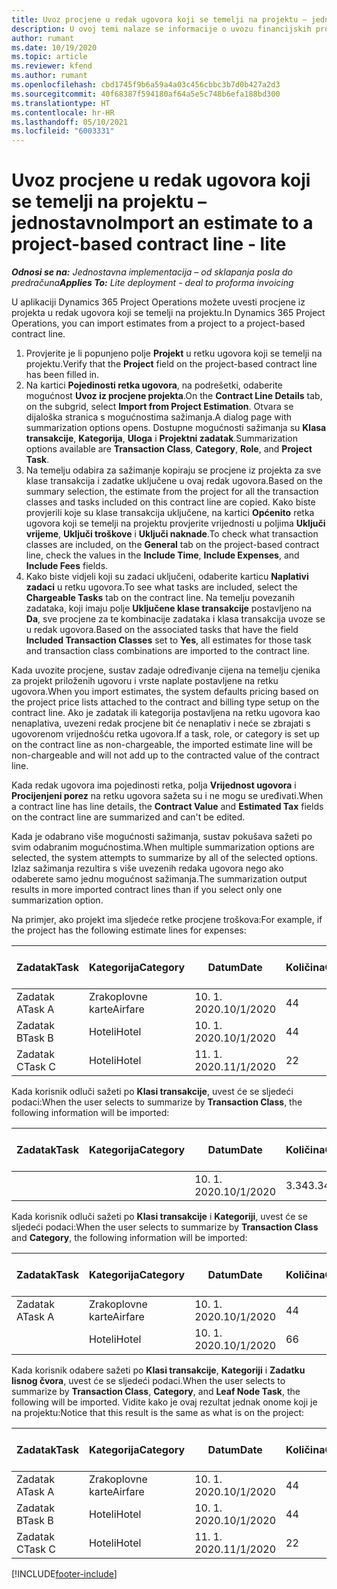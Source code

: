 ```yaml
---
title: Uvoz procjene u redak ugovora koji se temelji na projektu – jednostavno
description: U ovoj temi nalaze se informacije o uvozu financijskih procjena iz projekta u redak ugovora.
author: rumant
ms.date: 10/19/2020
ms.topic: article
ms.reviewer: kfend
ms.author: rumant
ms.openlocfilehash: cbd1745f9b6a59a4a03c456cbbc3b7d0b427a2d3
ms.sourcegitcommit: 40f68387f594180af64a5e5c748b6efa188bd300
ms.translationtype: HT
ms.contentlocale: hr-HR
ms.lasthandoff: 05/10/2021
ms.locfileid: "6003331"
---
```

# <a name="import-an-estimate-to-a-project-based-contract-line---lite"></a><span data-ttu-id="c1990-103">Uvoz procjene u redak ugovora koji se temelji na projektu – jednostavno</span><span class="sxs-lookup"><span data-stu-id="c1990-103">Import an estimate to a project-based contract line - lite</span></span>

<span data-ttu-id="c1990-104">_**Odnosi se na:** Jednostavna implementacija – od sklapanja posla do predračuna_</span><span class="sxs-lookup"><span data-stu-id="c1990-104">_**Applies To:** Lite deployment - deal to proforma invoicing_</span></span>

<span data-ttu-id="c1990-105">U aplikaciji Dynamics 365 Project Operations možete uvesti procjene iz projekta u redak ugovora koji se temelji na projektu.</span><span class="sxs-lookup"><span data-stu-id="c1990-105">In Dynamics 365 Project Operations, you can import estimates from a project to a project-based contract line.</span></span>

1. <span data-ttu-id="c1990-106">Provjerite je li popunjeno polje **Projekt** u retku ugovora koji se temelji na projektu.</span><span class="sxs-lookup"><span data-stu-id="c1990-106">Verify that the **Project** field on the project-based contract line has been filled in.</span></span>
2. <span data-ttu-id="c1990-107">Na kartici **Pojedinosti retka ugovora**, na podrešetki, odaberite mogućnost **Uvoz iz procjene projekta**.</span><span class="sxs-lookup"><span data-stu-id="c1990-107">On the **Contract Line Details** tab, on the subgrid, select **Import from Project Estimation**.</span></span> <span data-ttu-id="c1990-108">Otvara se dijaloška stranica s mogućnostima sažimanja.</span><span class="sxs-lookup"><span data-stu-id="c1990-108">A dialog page with summarization options opens.</span></span> <span data-ttu-id="c1990-109">Dostupne mogućnosti sažimanja su **Klasa transakcije**, **Kategorija**, **Uloga** i **Projektni zadatak**.</span><span class="sxs-lookup"><span data-stu-id="c1990-109">Summarization options available are **Transaction Class**, **Category**, **Role**, and **Project Task**.</span></span>
3. <span data-ttu-id="c1990-110">Na temelju odabira za sažimanje kopiraju se procjene iz projekta za sve klase transakcija i zadatke uključene u ovaj redak ugovora.</span><span class="sxs-lookup"><span data-stu-id="c1990-110">Based on the summary selection, the estimate from the project for all the transaction classes and tasks included on this contract line are copied.</span></span> <span data-ttu-id="c1990-111">Kako biste provjerili koje su klase transakcija uključene, na kartici **Općenito** retka ugovora koji se temelji na projektu provjerite vrijednosti u poljima **Uključi vrijeme**, **Uključi troškove** i **Uključi naknade**.</span><span class="sxs-lookup"><span data-stu-id="c1990-111">To check what transaction classes are included, on the **General** tab on the project-based contract line, check the values in the **Include Time**, **Include Expenses**, and **Include Fees** fields.</span></span> 
4. <span data-ttu-id="c1990-112">Kako biste vidjeli koji su zadaci uključeni, odaberite karticu **Naplativi zadaci** u retku ugovora.</span><span class="sxs-lookup"><span data-stu-id="c1990-112">To see what tasks are included, select the **Chargeable Tasks** tab on the contract line.</span></span> <span data-ttu-id="c1990-113">Na temelju povezanih zadataka, koji imaju polje **Uključene klase transakcije** postavljeno na **Da**, sve procjene za te kombinacije zadataka i klasa transakcija uvoze se u redak ugovora.</span><span class="sxs-lookup"><span data-stu-id="c1990-113">Based on the associated tasks that have the field **Included Transaction Classes** set to **Yes**, all estimates for those task and transaction class combinations are imported to the contract line.</span></span>

<span data-ttu-id="c1990-114">Kada uvozite procjene, sustav zadaje određivanje cijena na temelju cjenika za projekt priloženih ugovoru i vrste naplate postavljene na retku ugovora.</span><span class="sxs-lookup"><span data-stu-id="c1990-114">When you import estimates, the system defaults pricing based on the project price lists attached to the contract and billing type setup on the contract line.</span></span> <span data-ttu-id="c1990-115">Ako je zadatak ili kategorija postavljena na retku ugovora kao nenaplativa, uvezeni redak procjene bit će nenaplativ i neće se zbrajati s ugovorenom vrijednošću retka ugovora.</span><span class="sxs-lookup"><span data-stu-id="c1990-115">If a task, role, or category is set up on the contract line as non-chargeable, the imported estimate line will be non-chargeable and will not add up to the contracted value of the contract line.</span></span>

<span data-ttu-id="c1990-116">Kada redak ugovora ima pojedinosti retka, polja **Vrijednost ugovora** i **Procijenjeni porez** na retku ugovora sažeta su i ne mogu se uređivati.</span><span class="sxs-lookup"><span data-stu-id="c1990-116">When a contract line has line details, the **Contract Value** and **Estimated Tax** fields on the contract line are summarized and can't be edited.</span></span>

<span data-ttu-id="c1990-117">Kada je odabrano više mogućnosti sažimanja, sustav pokušava sažeti po svim odabranim mogućnostima.</span><span class="sxs-lookup"><span data-stu-id="c1990-117">When multiple summarization options are selected, the system attempts to summarize by all of the selected options.</span></span> <span data-ttu-id="c1990-118">Izlaz sažimanja rezultira s više uvezenih redaka ugovora nego ako odaberete samo jednu mogućnost sažimanja.</span><span class="sxs-lookup"><span data-stu-id="c1990-118">The summarization output results in more imported contract lines than if you select only one summarization option.</span></span>

<span data-ttu-id="c1990-119">Na primjer, ako projekt ima sljedeće retke procjene troškova:</span><span class="sxs-lookup"><span data-stu-id="c1990-119">For example, if the project has the following estimate lines for expenses:</span></span>

| <span data-ttu-id="c1990-120">Zadatak</span><span class="sxs-lookup"><span data-stu-id="c1990-120">Task</span></span> | <span data-ttu-id="c1990-121">Kategorija</span><span class="sxs-lookup"><span data-stu-id="c1990-121">Category</span></span> | <span data-ttu-id="c1990-122">Datum</span><span class="sxs-lookup"><span data-stu-id="c1990-122">Date</span></span> | <span data-ttu-id="c1990-123">Količina</span><span class="sxs-lookup"><span data-stu-id="c1990-123">Quantity</span></span> | <span data-ttu-id="c1990-124">Jedinična cijena</span><span class="sxs-lookup"><span data-stu-id="c1990-124">Unit price</span></span> | <span data-ttu-id="c1990-125">Iznos</span><span class="sxs-lookup"><span data-stu-id="c1990-125">Amount</span></span> |
| --- | --- | --- | --- | --- | --- |
| <span data-ttu-id="c1990-126">Zadatak A</span><span class="sxs-lookup"><span data-stu-id="c1990-126">Task A</span></span> | <span data-ttu-id="c1990-127">Zrakoplovne karte</span><span class="sxs-lookup"><span data-stu-id="c1990-127">Airfare</span></span> | <span data-ttu-id="c1990-128">10. 1. 2020.</span><span class="sxs-lookup"><span data-stu-id="c1990-128">10/1/2020</span></span> | <span data-ttu-id="c1990-129">4</span><span class="sxs-lookup"><span data-stu-id="c1990-129">4</span></span> | <span data-ttu-id="c1990-130">400</span><span class="sxs-lookup"><span data-stu-id="c1990-130">400</span></span> | <span data-ttu-id="c1990-131">1600</span><span class="sxs-lookup"><span data-stu-id="c1990-131">1600</span></span> |
| <span data-ttu-id="c1990-132">Zadatak B</span><span class="sxs-lookup"><span data-stu-id="c1990-132">Task B</span></span> | <span data-ttu-id="c1990-133">Hoteli</span><span class="sxs-lookup"><span data-stu-id="c1990-133">Hotel</span></span> | <span data-ttu-id="c1990-134">10. 1. 2020.</span><span class="sxs-lookup"><span data-stu-id="c1990-134">10/1/2020</span></span> | <span data-ttu-id="c1990-135">4</span><span class="sxs-lookup"><span data-stu-id="c1990-135">4</span></span> | <span data-ttu-id="c1990-136">200</span><span class="sxs-lookup"><span data-stu-id="c1990-136">200</span></span> | <span data-ttu-id="c1990-137">800</span><span class="sxs-lookup"><span data-stu-id="c1990-137">800</span></span> |
| <span data-ttu-id="c1990-138">Zadatak C</span><span class="sxs-lookup"><span data-stu-id="c1990-138">Task C</span></span> | <span data-ttu-id="c1990-139">Hoteli</span><span class="sxs-lookup"><span data-stu-id="c1990-139">Hotel</span></span> | <span data-ttu-id="c1990-140">11. 1. 2020.</span><span class="sxs-lookup"><span data-stu-id="c1990-140">11/1/2020</span></span> | <span data-ttu-id="c1990-141">2</span><span class="sxs-lookup"><span data-stu-id="c1990-141">2</span></span> | <span data-ttu-id="c1990-142">200</span><span class="sxs-lookup"><span data-stu-id="c1990-142">200</span></span> | <span data-ttu-id="c1990-143">400</span><span class="sxs-lookup"><span data-stu-id="c1990-143">400</span></span> |

<span data-ttu-id="c1990-144">Kada korisnik odluči sažeti po **Klasi transakcije**, uvest će se sljedeći podaci:</span><span class="sxs-lookup"><span data-stu-id="c1990-144">When the user selects to summarize by **Transaction Class**, the following information will be imported:</span></span>

| <span data-ttu-id="c1990-145">Zadatak</span><span class="sxs-lookup"><span data-stu-id="c1990-145">Task</span></span> | <span data-ttu-id="c1990-146">Kategorija</span><span class="sxs-lookup"><span data-stu-id="c1990-146">Category</span></span> | <span data-ttu-id="c1990-147">Datum</span><span class="sxs-lookup"><span data-stu-id="c1990-147">Date</span></span> | <span data-ttu-id="c1990-148">Količina</span><span class="sxs-lookup"><span data-stu-id="c1990-148">Quantity</span></span> | <span data-ttu-id="c1990-149">Jedinična cijena</span><span class="sxs-lookup"><span data-stu-id="c1990-149">Unit price</span></span> | <span data-ttu-id="c1990-150">Iznos</span><span class="sxs-lookup"><span data-stu-id="c1990-150">Amount</span></span> |
| --- | --- | --- | --- | --- | --- |
| &nbsp; | &nbsp; | <span data-ttu-id="c1990-151">10. 1. 2020.</span><span class="sxs-lookup"><span data-stu-id="c1990-151">10/1/2020</span></span> | <span data-ttu-id="c1990-152">3.34</span><span class="sxs-lookup"><span data-stu-id="c1990-152">3.34</span></span> | <span data-ttu-id="c1990-153">840</span><span class="sxs-lookup"><span data-stu-id="c1990-153">840</span></span> | <span data-ttu-id="c1990-154">2800</span><span class="sxs-lookup"><span data-stu-id="c1990-154">2800</span></span> |

<span data-ttu-id="c1990-155">Kada korisnik odluči sažeti po **Klasi transakcije** i **Kategoriji**, uvest će se sljedeći podaci:</span><span class="sxs-lookup"><span data-stu-id="c1990-155">When the user selects to summarize by **Transaction Class** and **Category**, the following information will be imported:</span></span>

| <span data-ttu-id="c1990-156">Zadatak</span><span class="sxs-lookup"><span data-stu-id="c1990-156">Task</span></span> | <span data-ttu-id="c1990-157">Kategorija</span><span class="sxs-lookup"><span data-stu-id="c1990-157">Category</span></span> | <span data-ttu-id="c1990-158">Datum</span><span class="sxs-lookup"><span data-stu-id="c1990-158">Date</span></span> | <span data-ttu-id="c1990-159">Količina</span><span class="sxs-lookup"><span data-stu-id="c1990-159">Quantity</span></span> | <span data-ttu-id="c1990-160">Jedinična cijena</span><span class="sxs-lookup"><span data-stu-id="c1990-160">Unit price</span></span> | <span data-ttu-id="c1990-161">Iznos</span><span class="sxs-lookup"><span data-stu-id="c1990-161">Amount</span></span> |
| --- | --- | --- | --- | --- | --- |
| <span data-ttu-id="c1990-162">Zadatak A</span><span class="sxs-lookup"><span data-stu-id="c1990-162">Task A</span></span> | <span data-ttu-id="c1990-163">Zrakoplovne karte</span><span class="sxs-lookup"><span data-stu-id="c1990-163">Airfare</span></span> | <span data-ttu-id="c1990-164">10. 1. 2020.</span><span class="sxs-lookup"><span data-stu-id="c1990-164">10/1/2020</span></span> | <span data-ttu-id="c1990-165">4</span><span class="sxs-lookup"><span data-stu-id="c1990-165">4</span></span> | <span data-ttu-id="c1990-166">400</span><span class="sxs-lookup"><span data-stu-id="c1990-166">400</span></span> | <span data-ttu-id="c1990-167">1600</span><span class="sxs-lookup"><span data-stu-id="c1990-167">1600</span></span> |
| &nbsp;| <span data-ttu-id="c1990-168">Hoteli</span><span class="sxs-lookup"><span data-stu-id="c1990-168">Hotel</span></span> | <span data-ttu-id="c1990-169">10. 1. 2020.</span><span class="sxs-lookup"><span data-stu-id="c1990-169">10/1/2020</span></span> | <span data-ttu-id="c1990-170">6</span><span class="sxs-lookup"><span data-stu-id="c1990-170">6</span></span> | <span data-ttu-id="c1990-171">200</span><span class="sxs-lookup"><span data-stu-id="c1990-171">200</span></span> | <span data-ttu-id="c1990-172">1200</span><span class="sxs-lookup"><span data-stu-id="c1990-172">1200</span></span> |

<span data-ttu-id="c1990-173">Kada korisnik odabere sažeti po **Klasi transakcije**, **Kategoriji** i **Zadatku lisnog čvora**, uvest će se sljedeći podaci.</span><span class="sxs-lookup"><span data-stu-id="c1990-173">When the user selects to summarize by **Transaction Class**, **Category**, and **Leaf Node Task**, the following will be imported.</span></span> <span data-ttu-id="c1990-174">Vidite kako je ovaj rezultat jednak onome koji je na projektu:</span><span class="sxs-lookup"><span data-stu-id="c1990-174">Notice that this result is the same as what is on the project:</span></span>

| <span data-ttu-id="c1990-175">Zadatak</span><span class="sxs-lookup"><span data-stu-id="c1990-175">Task</span></span> | <span data-ttu-id="c1990-176">Kategorija</span><span class="sxs-lookup"><span data-stu-id="c1990-176">Category</span></span> | <span data-ttu-id="c1990-177">Datum</span><span class="sxs-lookup"><span data-stu-id="c1990-177">Date</span></span> | <span data-ttu-id="c1990-178">Količina</span><span class="sxs-lookup"><span data-stu-id="c1990-178">Quantity</span></span> | <span data-ttu-id="c1990-179">Jedinična cijena</span><span class="sxs-lookup"><span data-stu-id="c1990-179">Unit price</span></span> | <span data-ttu-id="c1990-180">Iznos</span><span class="sxs-lookup"><span data-stu-id="c1990-180">Amount</span></span> |
| --- | --- | --- | --- | --- | --- |
| <span data-ttu-id="c1990-181">Zadatak A</span><span class="sxs-lookup"><span data-stu-id="c1990-181">Task A</span></span> | <span data-ttu-id="c1990-182">Zrakoplovne karte</span><span class="sxs-lookup"><span data-stu-id="c1990-182">Airfare</span></span> | <span data-ttu-id="c1990-183">10. 1. 2020.</span><span class="sxs-lookup"><span data-stu-id="c1990-183">10/1/2020</span></span> | <span data-ttu-id="c1990-184">4</span><span class="sxs-lookup"><span data-stu-id="c1990-184">4</span></span> | <span data-ttu-id="c1990-185">400</span><span class="sxs-lookup"><span data-stu-id="c1990-185">400</span></span> | <span data-ttu-id="c1990-186">1600</span><span class="sxs-lookup"><span data-stu-id="c1990-186">1600</span></span> |
| <span data-ttu-id="c1990-187">Zadatak B</span><span class="sxs-lookup"><span data-stu-id="c1990-187">Task B</span></span> | <span data-ttu-id="c1990-188">Hoteli</span><span class="sxs-lookup"><span data-stu-id="c1990-188">Hotel</span></span> | <span data-ttu-id="c1990-189">10. 1. 2020.</span><span class="sxs-lookup"><span data-stu-id="c1990-189">10/1/2020</span></span> | <span data-ttu-id="c1990-190">4</span><span class="sxs-lookup"><span data-stu-id="c1990-190">4</span></span> | <span data-ttu-id="c1990-191">200</span><span class="sxs-lookup"><span data-stu-id="c1990-191">200</span></span> | <span data-ttu-id="c1990-192">800</span><span class="sxs-lookup"><span data-stu-id="c1990-192">800</span></span> |
| <span data-ttu-id="c1990-193">Zadatak C</span><span class="sxs-lookup"><span data-stu-id="c1990-193">Task C</span></span> | <span data-ttu-id="c1990-194">Hoteli</span><span class="sxs-lookup"><span data-stu-id="c1990-194">Hotel</span></span> | <span data-ttu-id="c1990-195">11. 1. 2020.</span><span class="sxs-lookup"><span data-stu-id="c1990-195">11/1/2020</span></span> | <span data-ttu-id="c1990-196">2</span><span class="sxs-lookup"><span data-stu-id="c1990-196">2</span></span> | <span data-ttu-id="c1990-197">200</span><span class="sxs-lookup"><span data-stu-id="c1990-197">200</span></span> | <span data-ttu-id="c1990-198">400</span><span class="sxs-lookup"><span data-stu-id="c1990-198">400</span></span> |


[!INCLUDE[footer-include](../../includes/footer-banner.md)]